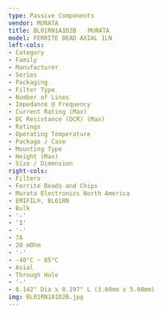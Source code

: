 ```yaml
---
type: Passive Components
vendor: MURATA
title: BL01RN1A1D2B　　MURATA
model: FERRITE BEAD AXIAL 1LN
left-cols:
- Category
- Family
- Manufacturer
- Series
- Packaging 
- Filter Type
- Number of Lines
- Impedance @ Frequency
- Current Rating (Max)
- DC Resistance (DCR) (Max)
- Ratings
- Operating Temperature
- Package / Case
- Mounting Type
- Height (Max)
- Size / Dimension
right-cols:
- Filters
- Ferrite Beads and Chips
- Murata Electronics North America
- EMIFIL®, BL01RN
- Bulk 
- '-'
- '1'
- '-'
- 7A
- 20 mOhm
- '-'
- -40°C ~ 85°C
- Axial
- Through Hole
- '-'
- 0.142" Dia x 0.197" L (3.60mm x 5.00mm)
img: BL01RN1A1D2B.jpg
---
```


